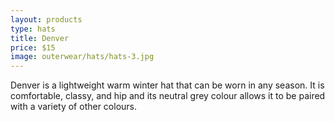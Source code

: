 ```yaml
---
layout: products
type: hats
title: Denver
price: $15
image: outerwear/hats/hats-3.jpg
---
```



Denver is a lightweight warm winter hat that can be worn in any season. It is comfortable, classy, and hip and its neutral grey colour allows it to be paired with a variety of other colours. 